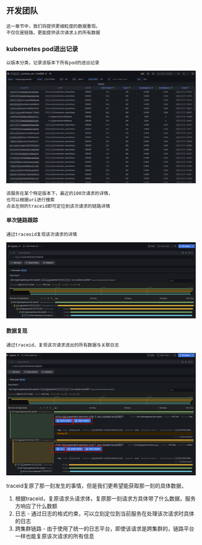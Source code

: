 ## 开发团队
    这一章节中，我们将提供更细粒度的数据重现。
    不仅仅是链路，更能提供该次请求上的所有数据

### kubernetes pod进出记录
    以版本分类，记录该版本下所有pod的进出记录

<p align="center">
   <img src="pod_activities.png">
</p>
    
    该服务在某个特定版本下，最近的100次请求的详情，
    也可以根据uri进行搜索
    点击左侧的traceid即可定位到该次请求的链路详情

#### 单次链路跟踪
    通过traceoid复现该次请求的详情

<p align="center">
   <img src="single_request.png">
</p>

#### 数据复现
    通过traceid，复现该次请求进出的所有数据与关联日志

<p align="center">
   <img src="single_flow_with_data.png">
</p>

traceid复原了那一刻发生的事情，但是我们更希望能获取那一刻的具体数据，
1. 根据traceid，复原请求头请求体，复原那一刻请求方具体带了什么数据，服务方响应了什么数额
2. 日志 - 通过日志的格式约束，可以立刻定位到当前服务在处理该次请求时具体的日志
3. 跨集群链路 - 由于使用了统一的日志平台，即使该请求是跨集群的，链路平台一样也能复原该次请求的所有信息
